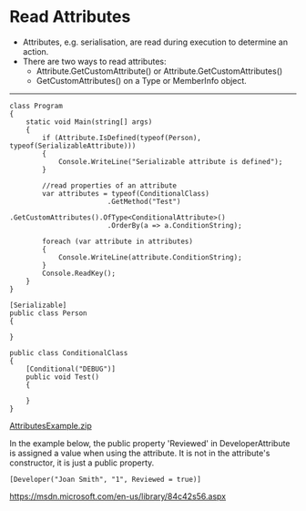 # Read Attributes

  * Attributes, e.g. serialisation, are read during execution to determine an action.
  * There are two ways to read attributes: 
    * Attribute.GetCustomAttribute() or Attribute.GetCustomAttributes()
    * GetCustomAttributes() on a Type or MemberInfo object.

---
    class Program
    {
    	static void Main(string[] args)
    	{
    		if (Attribute.IsDefined(typeof(Person), typeof(SerializableAttribute)))
    		{
    			Console.WriteLine("Serializable attribute is defined");
    		}
    
    		//read properties of an attribute
    		var attributes = typeof(ConditionalClass)
    						.GetMethod("Test")
    						.GetCustomAttributes().OfType<ConditionalAttribute>()
    						.OrderBy(a => a.ConditionString);
    
    		foreach (var attribute in attributes)
    		{
    			Console.WriteLine(attribute.ConditionString);
    		}
    		Console.ReadKey();
    	}
    }

    [Serializable]
    public class Person
    {
    
    }

    public class ConditionalClass
    {
    	[Conditional("DEBUG")]
    	public void Test()
    	{
    
    	}
    }

[AttributesExample.zip](https://github.com/simonjstanford/70-483-c-sharp-notes/blob/master/media/AttributesExample.zip)
  
In the example below, the public property 'Reviewed' in DeveloperAttribute is assigned a value when using the attribute. It is not in the attribute's
constructor, it is just a public property.

    [Developer("Joan Smith", "1", Reviewed = true)]

<https://msdn.microsoft.com/en-us/library/84c42s56.aspx>



<!--stackedit_data:
eyJoaXN0b3J5IjpbOTk2NjU3MzcwXX0=
-->